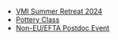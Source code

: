 * [VMI Summer Retreat 2024](#vmi-summer-retreat-2024)
* [Pottery Class](#pottery-class)
* [Non-EU/EFTA Postdoc Event](#non-euefta-postdoc-event)
